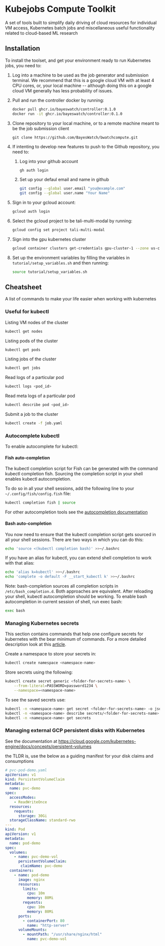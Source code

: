 # Kubejobs Compute Toolkit
A set of tools built to simplify daily driving of cloud resources for individual VM access, Kubernetes batch jobs and miscellaneous useful functionality related to cloud-based ML research

## Installation
To install the toolset, and get your environment ready to run Kubernetes jobs, you need to:
1. Log into a machine to be used as the job generator and submission terminal. We recommend that this is a google cloud VM with at least 4 CPU cores, or, your local machine -- although doing this on a google cloud VM generally has less probability of issues. 
2. Pull and run the controller docker by running:
   ```bash
   docker pull ghcr.io/bayeswatch/controller:0.1.0
   docker run -it ghcr.io/bayeswatch/controller:0.1.0
   ```
3. Clone repository to your local machine, or to a remote machine meant to be the job submission client

    ```
    git clone https://github.com/BayesWatch/bwatchcompute.git
    ```
4. If intenting to develop new features to push to the Github repository, you need to:
   1. Log into your github account
        ```bash
        gh auth login
        ```
    2. Set up your defaul email and name in github
        ```bash
        git config --global user.email "you@example.com"
        git config --global user.name "Your Name"
        ```
5. Sign in to your gcloud account:

    ```bash
    gcloud auth login
    ```

6. Select the gcloud project to be tali-multi-modal by running:

    ```bash
    gcloud config set project tali-multi-modal
    ```
7. Sign into the gpu kubernetes cluster
   ```bash
   gcloud container clusters get-credentials gpu-cluster-1 --zone us-central1-a --project tali-multi-modal
   ```
8. Set up the environment variables by filling the variables in `tutorial/setup_variables.sh` and then running:
   ```bash
   source tutorial/setup_variables.sh
   ```

## Cheatsheet
A list of commands to make your life easier when working with kubernetes
### Useful for kubectl 
Listing VM nodes of the cluster
```bash
kubectl get nodes
```

Listing pods of the cluster
```bash
kubectl get pods
```

Listing jobs of the cluster
```bash
kubectl get jobs
```

Read logs of a particular pod
```bash
kubectl logs <pod_id>
```

Read meta logs of a particular pod
```bash
kubectl describe pod <pod_id>
```

Submit a job to the cluster
```bash
kubectl create -f job.yaml
```

### Autocomplete kubectl

To enable autocomplete for kubectl:

#### Fish auto-completion
The kubectl completion script for Fish can be generated with the command kubectl completion fish. Sourcing the completion script in your shell enables kubectl autocompletion.

To do so in all your shell sessions, add the following line to your `~/.config/fish/config.fish` file:

```bash
kubectl completion fish | source
```

For other autocompletion tools see the [autocompletion documentation](https://kubernetes.io/docs/tasks/tools/included/)

#### Bash auto-completion
You now need to ensure that the kubectl completion script gets sourced in all your shell sessions. There are two ways in which you can do this:


```bash
echo 'source <(kubectl completion bash)' >>~/.bashrc
```

If you have an alias for kubectl, you can extend shell completion to work with that alias:

```bash
echo 'alias k=kubectl' >>~/.bashrc
echo 'complete -o default -F __start_kubectl k' >>~/.bashrc
```

Note: bash-completion sources all completion scripts in `/etc/bash_completion.d`.
Both approaches are equivalent. After reloading your shell, kubectl autocompletion should be working. To enable bash autocompletion in current session of shell, run exec bash:

```bash
exec bash
```

### Managing Kubernetes secrets

This section contains commands that help one configure secrets for kubernetes with the bear minimum of commands. For a more detailed description look at this [article](https://spacelift.io/blog/kubernetes-secrets).

Create a namespace to store your secrets in:

```bash
kubectl create namespace <namespace-name>
```

Store secrets using the following:

```bash
kubectl create secret generic <folder-for-secrets-name> \
    --from-literal=PASSWORD=password1234 \
    --namespace=<namespace-name>
```

To see the saved secrets use:

```bash
kubectl -n <namespace-name> get secret <folder-for-secrets-name> -o jsonpath='{.data.PASSWORD}' | base64 --decode
kubectl -n <namespace-name> describe secrets/<folder-for-secrets-name>
kubectl -n <namespace-name> get secrets
```

### Managing external GCP persistent disks with Kubernetes

See the documentation at https://cloud.google.com/kubernetes-engine/docs/concepts/persistent-volumes

the TLDR is, use the below as a guiding manifest for your disk claims and consumptions

```yaml
# pvc-pod-demo.yaml
apiVersion: v1
kind: PersistentVolumeClaim
metadata:
  name: pvc-demo
spec:
  accessModes:
    - ReadWriteOnce
  resources:
    requests:
      storage: 30Gi
  storageClassName: standard-rwo
---
kind: Pod
apiVersion: v1
metadata:
  name: pod-demo
spec:
  volumes:
    - name: pvc-demo-vol
      persistentVolumeClaim:
       claimName: pvc-demo
  containers:
    - name: pod-demo
      image: nginx
      resources:
        limits:
          cpu: 10m
          memory: 80Mi
        requests:
          cpu: 10m
          memory: 80Mi
      ports:
        - containerPort: 80
          name: "http-server"
      volumeMounts:
        - mountPath: "/usr/share/nginx/html"
          name: pvc-demo-vol
```
